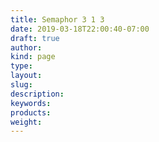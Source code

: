```yaml
---
title: Semaphor 3 1 3
date: 2019-03-18T22:00:40-07:00
draft: true
author:
kind: page
type: 
layout: 
slug: 
description: 
keywords: 
products:  
weight: 
---
```



